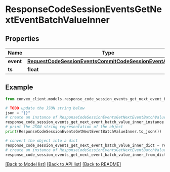 # ResponseCodeSessionEventsGetNextEventBatchValueInner


## Properties

Name | Type | Description | Notes
------------ | ------------- | ------------- | -------------
**event** | [**RequestCodeSessionEventsCommitCodeSessionEventArgsEvent**](RequestCodeSessionEventsCommitCodeSessionEventArgsEvent.md) |  | 
**ts** | **float** |  | 

## Example

```python
from convex_client.models.response_code_session_events_get_next_event_batch_value_inner import ResponseCodeSessionEventsGetNextEventBatchValueInner

# TODO update the JSON string below
json = "{}"
# create an instance of ResponseCodeSessionEventsGetNextEventBatchValueInner from a JSON string
response_code_session_events_get_next_event_batch_value_inner_instance = ResponseCodeSessionEventsGetNextEventBatchValueInner.from_json(json)
# print the JSON string representation of the object
print(ResponseCodeSessionEventsGetNextEventBatchValueInner.to_json())

# convert the object into a dict
response_code_session_events_get_next_event_batch_value_inner_dict = response_code_session_events_get_next_event_batch_value_inner_instance.to_dict()
# create an instance of ResponseCodeSessionEventsGetNextEventBatchValueInner from a dict
response_code_session_events_get_next_event_batch_value_inner_from_dict = ResponseCodeSessionEventsGetNextEventBatchValueInner.from_dict(response_code_session_events_get_next_event_batch_value_inner_dict)
```
[[Back to Model list]](../README.md#documentation-for-models) [[Back to API list]](../README.md#documentation-for-api-endpoints) [[Back to README]](../README.md)


